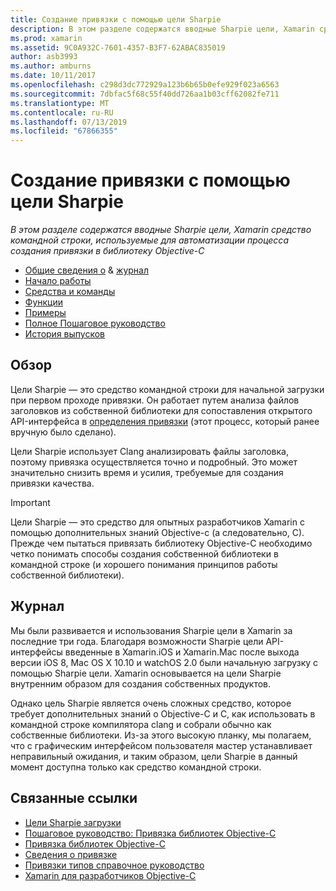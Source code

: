 ```yaml
---
title: Создание привязки с помощью цели Sharpie
description: В этом разделе содержатся вводные Sharpie цели, Xamarin средство командной строки, используемые для автоматизации процесса создания привязки в библиотеку Objective-C
ms.prod: xamarin
ms.assetid: 9C0A932C-7601-4357-B3F7-62ABAC835019
author: asb3993
ms.author: amburns
ms.date: 10/11/2017
ms.openlocfilehash: c298d3dc772929a123b6b65b0efe929f023a6563
ms.sourcegitcommit: 7dbfac5f68c55f40dd726aa1b03cff62082fe711
ms.translationtype: MT
ms.contentlocale: ru-RU
ms.lasthandoff: 07/13/2019
ms.locfileid: "67866355"
---
```

# <a name="creating-bindings-with-objective-sharpie"></a>Создание привязки с помощью цели Sharpie

_В этом разделе содержатся вводные Sharpie цели, Xamarin средство командной строки, используемые для автоматизации процесса создания привязки в библиотеку Objective-C_

- [Общие сведения о](#overview) & [журнал](#history)
- [Начало работы](get-started.md)
- [Средства и команды](tools.md)
- [Функции](platform/index.md)
- [Примеры](examples/index.md)
- [Полное Пошаговое руководство](~/ios/platform/binding-objective-c/walkthrough.md)
- [История выпусков](releases.md)

## <a name="overview"></a>Обзор

Цели Sharpie — это средство командной строки для начальной загрузки при первом проходе привязки.
Он работает путем анализа файлов заголовков из собственной библиотеки для сопоставления открытого API-интерфейса в [определения привязки](~/cross-platform/macios/binding/objective-c-libraries.md#The_API_definition_file) (этот процесс, который ранее вручную было сделано).

Цели Sharpie использует Clang анализировать файлы заголовка, поэтому привязка осуществляется точно и подробный. Это может значительно снизить время и усилия, требуемые для создания привязки качества.

> [!IMPORTANT]
> Цели Sharpie — это средство для опытных разработчиков Xamarin с помощью дополнительных знаний Objective-c (а следовательно, C). Прежде чем пытаться привязать библиотеку Objective-C необходимо четко понимать способы создания собственной библиотеки в командной строке (и хорошего понимания принципов работы собственной библиотеки).

## <a name="history"></a>Журнал

Мы были развивается и использования Sharpie цели в Xamarin за последние три года. Благодаря возможности Sharpie цели API-интерфейсы введенные в Xamarin.iOS и Xamarin.Mac после выхода версии iOS 8, Mac OS X 10.10 и watchOS 2.0 были начальную загрузку с помощью Sharpie цели. Xamarin основывается на цели Sharpie внутренним образом для создания собственных продуктов.

Однако цель Sharpie является очень сложных средство, которое требует дополнительных знаний о Objective-C и C, как использовать в командной строке компилятора clang и собрали обычно как собственные библиотеки. Из-за этого высокую планку, мы полагаем, что с графическим интерфейсом пользователя мастер устанавливает неправильный ожидания, и таким образом, цели Sharpie в данный момент доступна только как средство командной строки.

## <a name="related-links"></a>Связанные ссылки

- [Цели Sharpie загрузки](https://aka.ms/objective-sharpie)
- [Пошаговое руководство: Привязка библиотек Objective-C](~/ios/platform/binding-objective-c/walkthrough.md)
- [Привязка библиотек Objective-C](~/cross-platform/macios/binding/objective-c-libraries.md)
- [Сведения о привязке](~/cross-platform/macios/binding/overview.md)
- [Привязки типов справочное руководство](~/cross-platform/macios/binding/binding-types-reference.md)
- [Xamarin для разработчиков Objective-C](~/ios/get-started/objective-c-developers/index.md)

